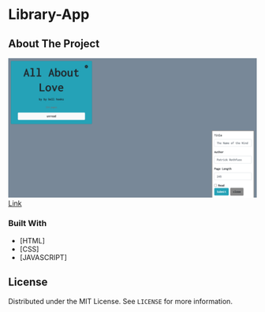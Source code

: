# Library-App

<!-- ABOUT THE PROJECT -->

## About The Project

<a href="https://ahyoung227.github.io/library-App/"><img src="/Library-app.png"></a>
<a href="https://ahyoung227.github.io/library-App/">Link</a>

### Built With

- [HTML]
- [CSS]
- [JAVASCRIPT]

<!-- LICENSE -->

## License

Distributed under the MIT License. See `LICENSE` for more information.

